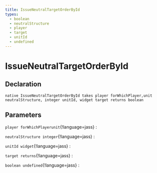 ```yaml
---
title: IssueNeutralTargetOrderById
types:
  - boolean
  - neutralStructure
  - player
  - target
  - unitId
  - undefined
---
```


# IssueNeutralTargetOrderById

## Declaration

```jass
native IssueNeutralTargetOrderById takes player forWhichPlayer,unit neutralStructure, integer unitId, widget target returns boolean
```

## Parameters
`player forWhichPlayerunit`{!language=jass}
: 

`neutralStructure integer`{!language=jass}
: 

`unitId widget`{!language=jass}
: 

`target returns`{!language=jass}
: 

`boolean undefined`{!language=jass}
: 
